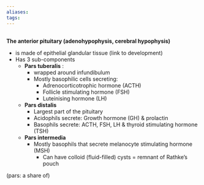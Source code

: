 ```yaml
---
aliases: 
tags: 
---
```




## 
**The anterior pituitary (adenohypophysis, cerebral hypophysis)**
- is made of epithelial glandular tissue (link to development)
- Has 3 sub-components
	- **Pars tuberalis** : 
		- wrapped around infundibulum
		- Mostly basophilic cells secreting:
			- Adrenocorticotrophic hormone (ACTH)
			- Follicle stimulating hormone (FSH)
			- Luteinising hormone (LH)
	- **Pars distalis**
		- Largest part of the pituitary
		- Acidophils secrete: Growth hormone (GH) & prolactin
		- Basophils secrete: ACTH, FSH, LH & thyroid stimulating hormone (TSH)
	- **Pars intermedia**
		- Mostly basophils that secrete melanocyte stimulating hormone (MSH)
			- Can have colloid (fluid-filled) cysts = remnant of Rathke’s pouch

(pars: a share of)

